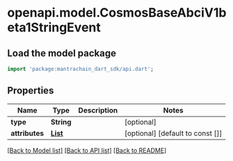 # openapi.model.CosmosBaseAbciV1beta1StringEvent

## Load the model package
```dart
import 'package:mantrachain_dart_sdk/api.dart';
```

## Properties
Name | Type | Description | Notes
------------ | ------------- | ------------- | -------------
**type** | **String** |  | [optional] 
**attributes** | [**List<BroadcastTx200ResponseTxResponseLogsInnerEventsInnerAttributesInner>**](BroadcastTx200ResponseTxResponseLogsInnerEventsInnerAttributesInner.md) |  | [optional] [default to const []]

[[Back to Model list]](../README.md#documentation-for-models) [[Back to API list]](../README.md#documentation-for-api-endpoints) [[Back to README]](../README.md)


